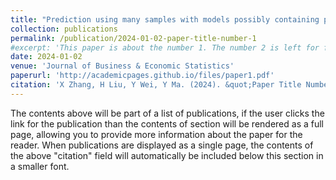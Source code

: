 ```yaml
---
title: "Prediction using many samples with models possibly containing partially shared parameters"
collection: publications
permalink: /publication/2024-01-02-paper-title-number-1
#excerpt: 'This paper is about the number 1. The number 2 is left for future work.'
date: 2024-01-02
venue: 'Journal of Business & Economic Statistics'
paperurl: 'http://academicpages.github.io/files/paper1.pdf'
citation: 'X Zhang, H Liu, Y Wei, Y Ma. (2024). &quot;Paper Title Number 1.&quot; <i>Journal of Business & Economic Statistics</i>. 42(1), 187--196.'
---
```


The contents above will be part of a list of publications, if the user clicks the link for the publication than the contents of section will be rendered as a full page, allowing you to provide more information about the paper for the reader. When publications are displayed as a single page, the contents of the above "citation" field will automatically be included below this section in a smaller font.

